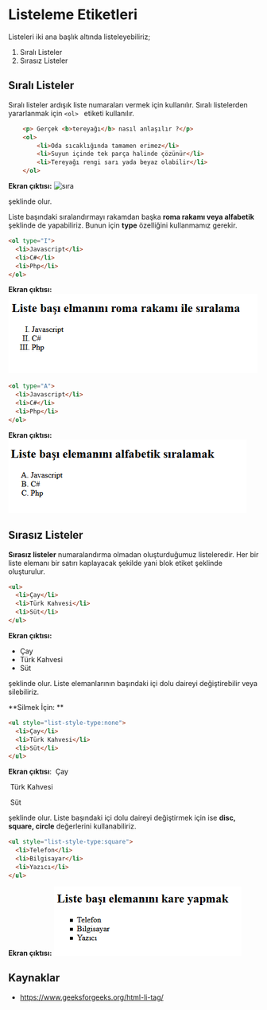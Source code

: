 # Listeleme Etiketleri

Listeleri iki ana başlık altında listeleyebiliriz;
1. Sıralı Listeler
2. Sırasız Listeler

##  Sıralı Listeler
Sıralı listeler ardışık liste numaraları vermek için kullanılır. Sıralı listelerden yararlanmak için `<ol> ` etiketi kullanılır.

````html
    <p> Gerçek <b>tereyağı</b> nasıl anlaşılır ?</p>
    <ol>
        <li>Oda sıcaklığında tamamen erimez</li>
        <li>Suyun içinde tek parça halinde çözünür</li>
        <li>Tereyağı rengi sarı yada beyaz olabilir</li>
    </ol>
````

**Ekran çıktısı:**
![sıra](https://github.com/Kodluyoruz/taskforce/raw/main/html/listelerle-calismak/figures/sıra.PNG)

şeklinde olur.

Liste başındaki sıralandırmayı rakamdan başka **roma rakamı veya alfabetik** şeklinde de yapabiliriz. Bunun için **type** özelliğini kullanmamız gerekir.

````html
<ol type="I">
  <li>Javascript</li>
  <li>C#</li>
  <li>Php</li>
</ol>
````

**Ekran çıktısı:**
![siralama](https://github.com/Kodluyoruz/taskforce/raw/main/html/listelerle-calismak/figures/siralama.png)

````html
<ol type="A">
  <li>Javascript</li>
  <li>C#</li>
  <li>Php</li>
</ol>
````

**Ekran çıktısı:**
![alfabetik](https://github.com/Kodluyoruz/taskforce/raw/main/html/listelerle-calismak/figures/alfabetik.PNG)

## Sırasız Listeler 
**Sırasız listeler** numaralandırma olmadan oluşturduğumuz  listeleredir. Her bir liste elemanı bir satırı kaplayacak şekilde yani blok etiket şeklinde oluşturulur.

````html
<ul>
  <li>Çay</li>
  <li>Türk Kahvesi</li>
  <li>Süt</li>
</ul> 
````

**Ekran çıktısı:**
- Çay
- Türk Kahvesi
- Süt

şeklinde olur. Liste elemanlarının başındaki içi dolu daireyi değiştirebilir veya silebiliriz.

**Silmek İçin: **
````html
<ul style="list-style-type:none">
  <li>Çay</li>
  <li>Türk Kahvesi</li>
  <li>Süt</li>
</ul>
````
**Ekran çıktısı**:
​       Çay

​       Türk Kahvesi

​       Süt

şeklinde olur. Liste başındaki içi dolu daireyi değiştirmek için ise **disc, square, circle** değerlerini kullanabiliriz.

````html
<ul style="list-style-type:square">
  <li>Telefon</li>
  <li>Bilgisayar</li>
  <li>Yazıcı</li>
</ul>
````

**Ekran çıktısı:**
![kare](https://github.com/Kodluyoruz/taskforce/raw/main/html/listelerle-calismak/figures/kare.PNG)

## Kaynaklar
- https://www.geeksforgeeks.org/html-li-tag/
